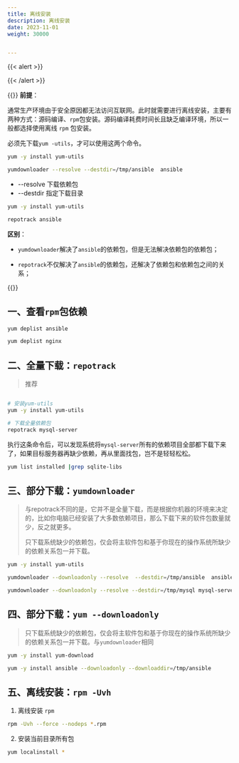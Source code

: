 ```yaml
---
title: 离线安装
description: 离线安装
date: 2023-11-01
weight: 30000


---
```


{{< alert >}}


{{< /alert >}}


{{<alert>}}
**前提**：

通常生产环境由于安全原因都无法访问互联网。此时就需要进行离线安装，主要有两种方式：源码编译、`rpm`包安装。源码编译耗费时间长且缺乏编译环境，所以一般都选择使用离线 `rpm` 包安装。

必须先下载`yum -utils`，才可以使用这两个命令。

```bash
yum -y install yum-utils

yumdownloader --resolve --destdir=/tmp/ansible  ansible
```
- \-\-resolve 下载依赖包
- \-\-destdir 指定下载目录

```bash
yum -y install yum-utils

repotrack ansible
```

**区别**：

- `yumdownloader`解决了`ansible`的依赖包，但是无法解决依赖包的依赖包；

- `repotrack`不仅解决了`ansible`的依赖包，还解决了依赖包和依赖包之间的关系；

{{</alert>}}




## 一、查看`rpm`包依赖
```bash
yum deplist ansible

yum deplist nginx


```



## 二、全量下载：`repotrack`
> 推荐

```bash

# 安装yum-utils
yum -y install yum-utils

# 下载全量依赖包
repotrack mysql-server
```
执行这条命令后，可以发现系统将`mysql-server`所有的依赖项目全部都下载下来了，如果目标服务器再缺少依赖，再从里面找包，岂不是轻轻松松。

```bash
yum list installed |grep sqlite-libs
```


## 三、部分下载：`yumdownloader`
> 与repotrack不同的是，它并不是全量下载，而是根据你机器的环境来决定的，比如你电脑已经安装了大多数依赖项目，那么下载下来的软件包数量就少，反之就更多。
>
> 只下载系统缺少的依赖包，仅会将主软件包和基于你现在的操作系统所缺少的依赖关系包一并下载。

```bash
yum -y install yum-utils

yumdownloader --downloadonly --resolve  --destdir=/tmp/ansible  ansible

yumdownloader --downloadonly --resolve --destdir=/tmp/mysql mysql-server
```


## 四、部分下载：`yum --downloadonly`
> 只下载系统缺少的依赖包，仅会将主软件包和基于你现在的操作系统所缺少的依赖关系包一并下载。与`yumdownloader`相同
```bash
yum -y install yum-download

yum -y install ansible --downloadonly --downloaddir=/tmp/ansible
```

## 五、离线安装：`rpm -Uvh`


1. 离线安装 `rpm`
```bash
rpm -Uvh --force --nodeps *.rpm
```

2. 安装当前目录所有包
```bash
yum localinstall *
```





